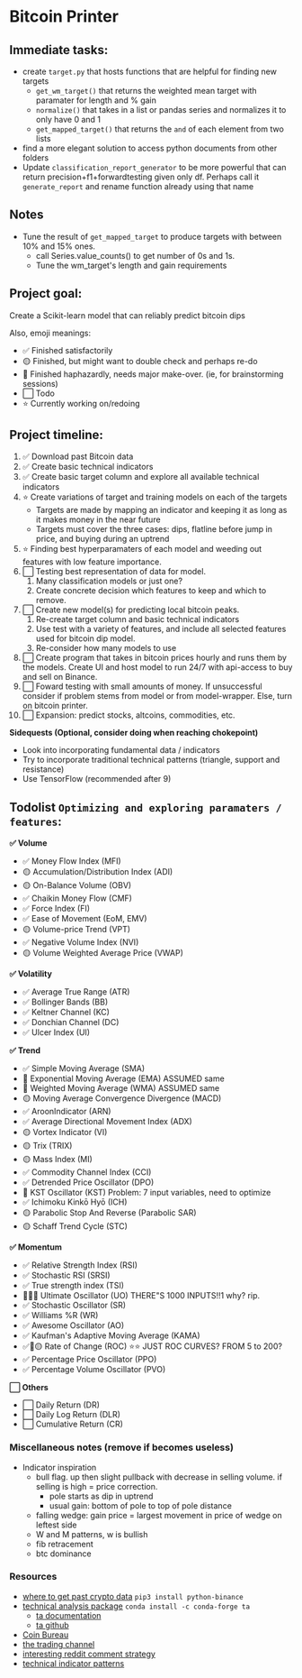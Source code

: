 # Bitcoin Printer 

## Immediate tasks:
- create `target.py` that hosts functions that are helpful for finding new targets
    - `get_wm_target()` that returns the weighted mean target with paramater for length and % gain
    - `normalize()` that takes in a list or pandas series and normalizes it to only have 0 and 1
    - `get_mapped_target()` that returns the `and` of each element from two lists
- find a more elegant solution to access python documents from other folders
- Update `classification_report_generator` to be more powerful that can return precision+f1+forwardtesting given only df. Perhaps call it `generate_report` and rename function already using that name

## Notes
- Tune the result of `get_mapped_target` to produce targets with between 10% and 15% ones. 
    - call Series.value_counts() to get number of 0s and 1s. 
    - Tune the wm_target's length and gain requirements

## Project goal: 
Create a Scikit-learn model that can reliably predict bitcoin dips

Also, emoji meanings: 
- ✅ Finished satisfactorily 
- 🟡 Finished, but might want to double check and perhaps re-do
- 🔴 Finished haphazardly, needs major make-over. (ie, for brainstorming sessions)
- ⬜ Todo
- ⭐ Currently working on/redoing

## Project timeline:
1. ✅ Download past Bitcoin data
2. ✅ Create basic technical indicators
3. ✅ Create basic target column and explore all available technical indicators
4. ⭐ Create variations of target and training models on each of the targets
    - Targets are made by mapping an indicator and keeping it as long as it makes money in the near future
    - Targets must cover the three cases: dips, flatline before jump in price, and buying during an uptrend
5. ⭐ Finding best hyperparamaters of each model and weeding out features with low feature importance. 
6. ⬜ Testing best representation of data for model. 
    1. Many classification models or just one? 
    2. Create concrete decision which features to keep and which to remove. 
7. ⬜ Create new model(s) for predicting local bitcoin peaks. 
    1. Re-create target column and basic technical indicators
    2. Use test with a variety of features, and include all selected features used for bitcoin dip model. 
    3. Re-consider how many models to use
8. ⬜ Create program that takes in bitcoin prices hourly and runs them by the models. Create UI and host model to run 24/7 with api-access to buy and sell on Binance. 
9. ⬜ Foward testing with small amounts of money. If unsuccessful consider if problem stems from model or from model-wrapper. Else, turn on bitcoin printer. 
10. ⬜ Expansion: predict stocks, altcoins, commodities, etc. 

**Sidequests (Optional, consider doing when reaching chokepoint)**
- Look into incorporating fundamental data / indicators
- Try to incorporate traditional technical patterns (triangle, support and resistance)
- Use TensorFlow (recommended after 9)

## Todolist `Optimizing and exploring paramaters / features`: 
**✅ Volume**
- ✅ Money Flow Index (MFI)
- 🟡 Accumulation/Distribution Index (ADI)
- 🟡 On-Balance Volume (OBV)
- ✅ Chaikin Money Flow (CMF)
- ✅ Force Index (FI)
- ✅ Ease of Movement (EoM, EMV)
- 🟡 Volume-price Trend (VPT)
- ✅ Negative Volume Index (NVI)
- 🟡 Volume Weighted Average Price (VWAP)

**✅ Volatility**
- ✅ Average True Range (ATR)
- ✅ Bollinger Bands (BB)
- ✅ Keltner Channel (KC)
- ✅ Donchian Channel (DC)
- ✅ Ulcer Index (UI)

**✅ Trend**
- ✅ Simple Moving Average (SMA)
- 🔴 Exponential Moving Average (EMA) ASSUMED same
- 🔴 Weighted Moving Average (WMA) ASSUMED same
- 🟡 Moving Average Convergence Divergence (MACD)
- ✅ AroonIndicator (ARN)
- ✅ Average Directional Movement Index (ADX)
- 🟡 Vortex Indicator (VI)
- 🟡 Trix (TRIX)
- 🟡 Mass Index (MI)
- ✅ Commodity Channel Index (CCI)
- ✅ Detrended Price Oscillator (DPO)
- 🔴 KST Oscillator (KST) Problem: 7 input variables, need to optimize
- ✅ Ichimoku Kinkō Hyō (ICH)
- 🟡 Parabolic Stop And Reverse (Parabolic SAR)
- 🟡 Schaff Trend Cycle (STC)

**✅ Momentum**
- ✅ Relative Strength Index (RSI)
- ✅ Stochastic RSI (SRSI)
- ✅ True strength index (TSI)
- 🔴🔴🔴 Ultimate Oscillator (UO) THERE"S 1000 INPUTS!!1 why? rip. 
- ✅ Stochastic Oscillator (SR)
- ✅ Williams %R (WR)
- ✅ Awesome Oscillator (AO)
- ✅ Kaufman's Adaptive Moving Average (KAMA)
- ✅🔴🟡 Rate of Change (ROC) ⭐⭐ JUST ROC CURVES? FROM 5 to 200?
- ✅ Percentage Price Oscillator (PPO)
- ✅ Percentage Volume Oscillator (PVO)

**⬜ Others**
- ⬜ Daily Return (DR)
- ⬜ Daily Log Return (DLR)
- ⬜ Cumulative Return (CR)

### Miscellaneous notes (remove if becomes useless)
- Indicator inspiration
    - bull flag. up then slight pullback with decrease in selling volume. if selling is high = price correction. 
        - pole starts as dip in uptrend
        - usual gain: bottom of pole to top of pole distance
    - falling wedge: gain price = largest movement in price of wedge on leftest side
    - W and M patterns, w is bullish
    - fib retracement
    - btc dominance

### Resources 
- [where to get past crypto data](https://fxgears.com/index.php?threads/how-to-acquire-free-historical-tick-and-bar-data-for-algo-trading-and-backtesting-in-2020-stocks-forex-and-crypto-currency.1229/#post-19305) `pip3 install python-binance`
- [technical analysis package](https://github.com/bukosabino/ta) `conda install -c conda-forge ta`
    - [ta documentation](https://technical-analysis-library-in-python.readthedocs.io/en/latest/ta.html)
    - [ta github](https://github.com/bukosabino/ta)
- [Coin Bureau](https://www.youtube.com/watch?v=lW3eWIj3Q04)
- [the trading channel](https://www.youtube.com/watch?v=eynxyoKgpng)
- [interesting reddit comment strategy](https://www.reddit.com/r/algotrading/comments/ipa112/what_target_do_your_algo_aim_to_predict_price/)
- [technical indicator patterns](https://www.youtube.com/watch?v=9_Bs5R66NxY)